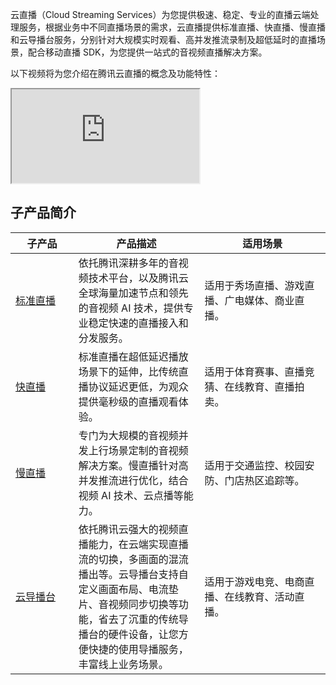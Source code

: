 云直播（Cloud Streaming Services）为您提供极速、稳定、专业的直播云端处理服务，根据业务中不同直播场景的需求，云直播提供标准直播、快直播、慢直播和云导播台服务，分别针对大规模实时观看、高并发推流录制及超低延时的直播场景，配合移动直播 SDK，为您提供一站式的音视频直播解决方案。

以下视频将为您介绍在腾讯云直播的概念及功能特性：

<div class="doc-video-mod"><iframe src="https://cloud.tencent.com/edu/learning/quick-play/2188-29826?source=gw.doc.media&withPoster=1&notip=1"></iframe></div>


## 子产品简介

<table>
<thead>
<tr>
<th width="20%">子产品</th>
<th width="40%">产品描述</th>
<th width="40%">适用场景</th>
</tr>
</thead>
<tbody><tr>
<td><a href="https://cloud.tencent.com/document/product/267/44710">标准直播</a></td>
<td>依托腾讯深耕多年的音视频技术平台，以及腾讯云全球海量加速节点和领先的音视频 AI 技术，提供专业稳定快速的直播接入和分发服务。</td>
<td>适用于秀场直播、游戏直播、广电媒体、商业直播。</td>
</tr>
<tr>
<td><a href="https://cloud.tencent.com/document/product/267/44249">快直播</a></td>
<td>标准直播在超低延迟播放场景下的延伸，比传统直播协议延迟更低，为观众提供毫秒级的直播观看体验。</td>
<td>适用于体育赛事、直播竞猜、在线教育、直播拍卖。</td>
</tr>
<tr>
<td><a href="https://cloud.tencent.com/document/product/267/44250">慢直播</a></td>
<td>专门为大规模的音视频并发上行场景定制的音视频解决方案。慢直播针对高并发推流进行优化，结合视频 AI 技术、云点播等能力。</td>
<td>适用于交通监控、校园安防、门店热区追踪等。</td>
</tr>
<tr>
<td><a href="https://cloud.tencent.com/document/product/267/50068">云导播台</a></td>
<td>依托腾讯云强大的视频直播能力，在云端实现直播流的切换，多画面的混流播出等。云导播台支持自定义画面布局、电流垫片、音视频同步切换等功能，省去了沉重的传统导播台的硬件设备，让您方便快捷的使用导播服务，丰富线上业务场景。</td>
<td>适用于游戏电竞、电商直播、在线教育、活动直播。</td>
</tr>
</tbody></table>
   

